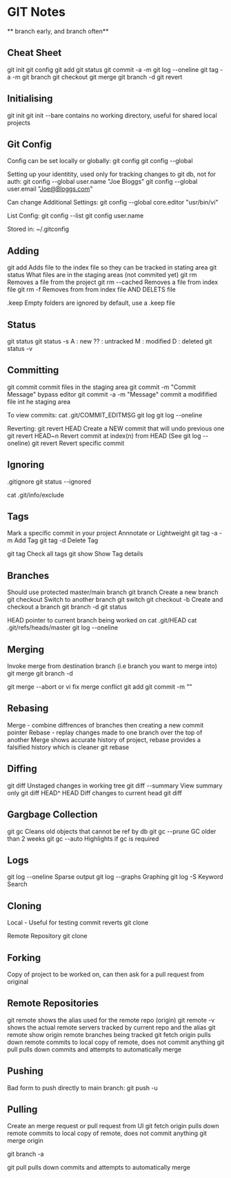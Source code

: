 # GIT Notes
** branch early, and branch often**

## Cheat Sheet
git init
git config
git add <file>
git status
git commit -a -m <message>
git log --oneline
git tag -a <tag> -m <message>
git branch <branch>
git checkout <branch>
git merge
git branch -d <branch>
git revert <hash>

## Initialising
git init
git init --bare   contains no working directory, useful for shared local projects

## Git Config
Config can be set locally or globally:
git config 
git config --global

Setting up your identitity, used only for tracking changes to git db, not for auth:
git config --global user.name "Joe Bloggs"
git config --global user.email "Joe@Bloggs.com"

Can change Additional Settings:
git config --global core.editor "usr/bin/vi"

List Config:
git config --list
git config user.name

Stored in:
~/.gitconfig

## Adding
git add           Adds file to the index file so they can be tracked in stating area
git status        What files are in the staging areas (not commited yet)
git rm            Removes a file from the project
git rm --cached   Removes a file from index file
git rm -f         Removes from from index file AND DELETS file

.keep         Empty folders are ignored by default, use a .keep file

## Status
git status
git status -s
  A   : new
  ??  : untracked
  M   : modified
  D   : deleted
git status -v

## Committing
git commit                      commit files in the staging area
git commit -m "Commit Message"  bypass editor
git commit -a -m "Message"      commit a modifified file int he staging area

To view commits:
cat .git/COMMIT_EDITMSG
git log
git log --oneline

Reverting:
git revert HEAD                 Create a NEW commit that will undo previous one
git revert HEAD~n               Revert commit at index(n) from HEAD (See git log --oneline)
git revert <hash>        Revert specific commit

## Ignoring
.gitignore
git status --ignored

cat .git/info/exclude

## Tags
Mark a specific commit in your project
Annnotate or Lightweight
git tag -a <tag> -m <message>   Add Tag
git tag -d <tag>                Delete Tag

git tag                         Check all tags
git show <tag>                  Show Tag details

## Branches
Should use protected master/main branch
git branch <branch>             Create a new branch
git checkout <branch>           Switch to another branch
git switch <branch>
git checkout -b <branch>        Create and checkout a branch
git branch -d <branch>
git status

HEAD                            pointer to current branch being worked on
cat .git/HEAD
cat .git/refs/heads/master
git log --oneline

## Merging
Invoke merge from destination branch (i.e branch you want to merge into)
git merge <branch>
git branch -d <branch>

git merge --abort
or
vi <file>     fix merge conflict
git add <file>
git commit -m "<message>"

## Rebasing
Merge - combine diffrences of branches then creating a new commit pointer
Rebase - replay changes made to one branch over the top of another
Merge shows accurate history of project, rebase provides a falsified history which is cleaner
git rebase <branch>

## Diffing
git diff                Unstaged changes in working tree
git diff --summary      View summary only
git diff HEAD^ HEAD     Diff changes to current head
git diff <hash> <hash>

## Gargbage Collection
git gc                  Cleans old objects that cannot be ref by db
git gc --prune          GC older than 2 weeks
git gc --auto           Highlights if gc is required

## Logs
git log --oneline       Sparse output
git log --graphs        Graphing
git log -S <keyword>    Keyword Search

## Cloning
Local - Useful for testing commit reverts
git clone <local repo> <new repo>

Remote Repository
git clone <remote URL>

## Forking
Copy of project to be worked on, can then ask for a pull request from original

## Remote Repositories
git remote              shows the alias used for the remote repo (origin)
git remote -v           shows the actual remote servers tracked by current repo and the alias
git remote show origin  remote branches being tracked
git fetch origin        pulls down remote commits to local copy of remote, does not commit anything
git pull                pulls down commits and attempts to automatically merge

## Pushing
Bad form to push directly to main branch:
git push -u <remote> <local-branch>

## Pulling
Create an merge request or pull request from UI
git fetch origin        pulls down remote commits to local copy of remote, does not commit anything
git merge origin

git branch -a

git pull                pulls down commits and attempts to automatically merge